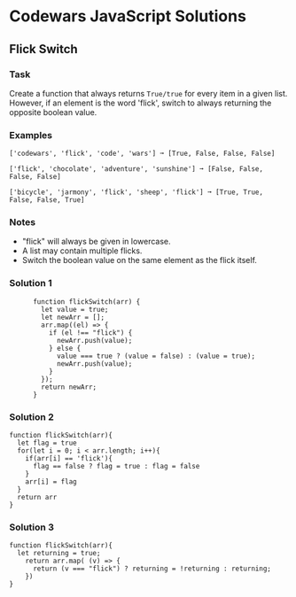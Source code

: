 # Codewars JavaScript Solutions

## Flick Switch

### Task

Create a function that always returns `True/true` for every item in a given list.
However, if an element is the word 'flick', switch to always returning the opposite boolean value.

### Examples

```
['codewars', 'flick', 'code', 'wars'] ➞ [True, False, False, False]

['flick', 'chocolate', 'adventure', 'sunshine'] ➞ [False, False, False, False]

['bicycle', 'jarmony', 'flick', 'sheep', 'flick'] ➞ [True, True, False, False, True]
```

### Notes

- "flick" will always be given in lowercase.
- A list may contain multiple flicks.
- Switch the boolean value on the same element as the flick itself.

### Solution 1

```
      function flickSwitch(arr) {
        let value = true;
        let newArr = [];
        arr.map((el) => {
          if (el !== "flick") {
            newArr.push(value);
          } else {
            value === true ? (value = false) : (value = true);
            newArr.push(value);
          }
        });
        return newArr;
      }
```

### Solution 2

```
function flickSwitch(arr){
  let flag = true
  for(let i = 0; i < arr.length; i++){
    if(arr[i] == 'flick'){
      flag == false ? flag = true : flag = false
    }
    arr[i] = flag
  }
  return arr
}
```

### Solution 3

```
function flickSwitch(arr){
  let returning = true;
    return arr.map( (v) => {
      return (v === "flick") ? returning = !returning : returning;
    })
}
```
